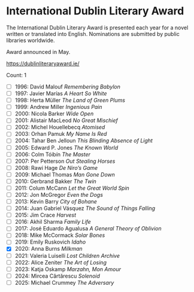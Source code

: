 # International Dublin Literary Award

The International Dublin Literary Award is presented each year for a novel
written or translated into English. Nominations are submitted by public
libraries worldwide.

Award announced in May.

https://dublinliteraryaward.ie/

Count: 1

- [ ] 1996: David Malouf _Remembering Babylon_
- [ ] 1997: Javier Marías _A Heart So White_
- [ ] 1998: Herta Müller _The Land of Green Plums_
- [ ] 1999: Andrew Miller _Ingenious Pain_
- [ ] 2000: Nicola Barker _Wide Open_
- [ ] 2001: Alistair MacLeod _No Great Mischief_
- [ ] 2002: Michel Houellebecq _Atomised_
- [ ] 2003: Orhan Pamuk _My Name Is Red_
- [ ] 2004: Tahar Ben Jelloun _This Blinding Absence of Light_
- [ ] 2005: Edward P. Jones _The Known World_
- [ ] 2006: Colm Tóibín _The Master_
- [ ] 2007: Per Petterson _Out Stealing Horses_
- [ ] 2008: Rawi Hage _De Niro’s Game_
- [ ] 2009: Michael Thomas _Man Gone Down_
- [ ] 2010: Gerbrand Bakker _The Twin_
- [ ] 2011: Colum McCann _Let the Great World Spin_
- [ ] 2012: Jon McGregor _Even the Dogs_
- [ ] 2013: Kevin Barry _City of Bohane_
- [ ] 2014: Juan Gabriel Vásquez _The Sound of Things Falling_
- [ ] 2015: Jim Crace _Harvest_
- [ ] 2016: Akhil Sharma _Family Life_
- [ ] 2017: José Eduardo Agualusa _A General Theory of Oblivion_
- [ ] 2018: Mike McCormack _Solar Bones_
- [ ] 2019: Emily Ruskovich _Idaho_
- [x] 2020: Anna Burns _Milkman_
- [ ] 2021: Valeria Luiselli _Lost Children Archive_
- [ ] 2022: Alice Zeniter _The Art of Losing_
- [ ] 2023: Katja Oskamp _Marzahn, Mon Amour_
- [ ] 2024: Mircea Cărtărescu _Solenoid_
- [ ] 2025: Michael Crummey _The Adversary_
